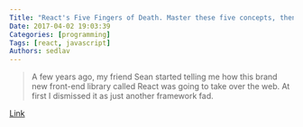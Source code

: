 ```yaml
---
Title: "React's Five Fingers of Death. Master these five concepts, then master React."
Date: 2017-04-02 19:03:39
Categories: [programming]
Tags: [react, javascript]
Authors: sedlav
---
```


> A few years ago, my friend Sean started telling me how this brand new front-end library called React was going to take over the web. At first I dismissed it as just another framework fad.

[Link](https://medium.freecodecamp.com/the-5-things-you-need-to-know-to-understand-react-a1dbd5d114a3)
